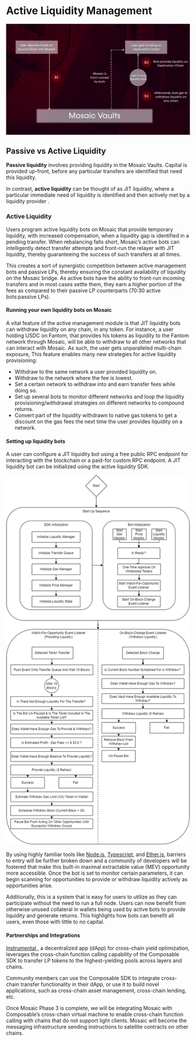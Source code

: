 # Active Liquidity Management


![active_liquidity_management](./active-liquidity-management.png)


## Passive vs Active Liquidity

**Passive liquidity** involves providing liquidity in the Mosaic Vaults. Capital is provided up-front, before any particular transfers are identified that need this liquidity. 

In contrast, **active liquidity** can be thought of as JIT liquidity, where a particular immediate need of liquidity is identified and then actively met by a liquidity provider .


### Active Liquidity

Users program active liquidity bots on Mosaic that provide temporary liquidity, with increased compensation, when a liquidity gap is identified in a pending transfer. When rebalancing falls short, Mosaic’s active bots can intelligently detect transfer attempts and front-run the relayer with JIT liquidity, thereby guaranteeing the success of such transfers at all times.

This creates a sort of synergistic competition between active management bots and passive LPs, thereby ensuring the constant availability of liquidity on the Mosaic bridge. As active bots have the ability to front-run incoming transfers and in most cases settle them, they earn a higher portion of the fees as compared to their passive LP counterparts (70:30 active bots:passive LPs). 


#### Running your own liquidity bots on Mosaic 

A vital feature of the active management module is that JIT liquidity bots can withdraw liquidity on any chain, in any token. For instance, a user holding USDC on Fantom, that provides his tokens as liquidity to the Fantom network through Mosaic, will be able to withdraw to all other networks that can interact with Mosaic. As such, the user gets unparalleled multi-chain exposure, This feature enables many new strategies for active liquidity provisioning:



* Withdraw to the same network a user provided liquidity on.
* Withdraw to the network where the fee is lowest.
* Set a certain network to withdraw into and earn transfer fees while doing so.
* Set up several bots to monitor different networks and loop the liquidity provisioning/withdrawal strategies on different networks to compound returns.
* Convert part of the liquidity withdrawn to native gas tokens to get a discount on the gas fees the next time the user provides liquidity on a network.


#### Setting up liquidity bots 

A user can configure a JIT liquidity bot using a free public RPC endpoint for interacting with the blockchain or a paid-for custom RPC endpoint. A JIT liquidity bot can be initialized using the active liquidity SDK. 


![liquidity-bot-sequence-diagram](./liquidity-bot-sequence-diagram.png)


By using highly familiar tools like [Node.js](https://nodejs.org/), [Typescript](https://www.typescriptlang.org/), and [Ether.js](https://docs.ethers.io/v5/), barriers to entry will be further broken down and a community of developers will be fostered that make this built-in maximal extractable value (MEV) opportunity more accessible. Once the bot is set to monitor certain parameters, it can begin scanning for opportunities to provide or withdraw liquidity actively as opportunities arise.

Additionally, this is a system that is easy for users to utilize as they can participate without the need to run a full node. Users can now benefit from otherwise unused collateral in wallets being used by active bots to provide liquidity and generate returns. This highlights how bots can benefit all users, even those with little to no capital.


#### Partnerships and Integrations

[Instrumental ](https://www.instrumental.finance), a decentralized app (dApp) for cross-chain yield optimization, leverages the cross-chain function calling capability of the Composable SDK to transfer LP tokens to the highest-yielding pools across layers and chains.  

Community members can use the Composable SDK to integrate cross-chain transfer functionality in their dApp, or use it to build novel applications, such as cross-chain asset management, cross-chain lending, etc. 

Once Mosaic Phase 3 is complete, we will be integrating Mosaic with Composable’s cross-chain virtual machine to enable cross-chain function calling with chains that do not support light clients. Mosaic will become the messaging infrastructure sending instructions to satellite contracts on other chains. 
